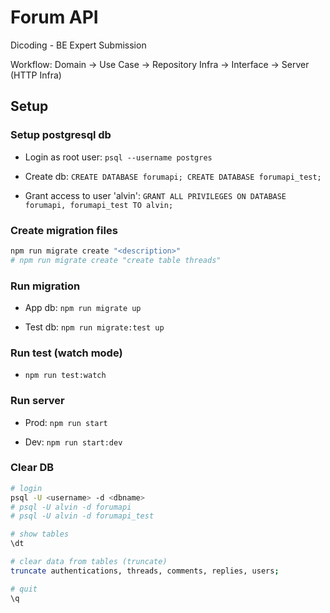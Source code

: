 # Forum API

Dicoding - BE Expert Submission

Workflow: Domain -> Use Case -> Repository Infra -> Interface -> Server (HTTP Infra)

## Setup

### Setup postgresql db

- Login as root user: ```psql --username postgres```

- Create db: ```CREATE DATABASE forumapi; CREATE DATABASE forumapi_test;```

- Grant access to user 'alvin': ```GRANT ALL PRIVILEGES ON DATABASE forumapi, forumapi_test TO alvin;```

### Create migration files

```sh
npm run migrate create "<description>"
# npm run migrate create "create table threads"
```

### Run migration

- App db: ```npm run migrate up```

- Test db: ```npm run migrate:test up```

### Run test (watch mode)

- ```npm run test:watch```

### Run server

- Prod: ```npm run start```

- Dev: ```npm run start:dev```

### Clear DB

```sh
# login
psql -U <username> -d <dbname>
# psql -U alvin -d forumapi
# psql -U alvin -d forumapi_test

# show tables
\dt

# clear data from tables (truncate)
truncate authentications, threads, comments, replies, users;

# quit
\q
```
